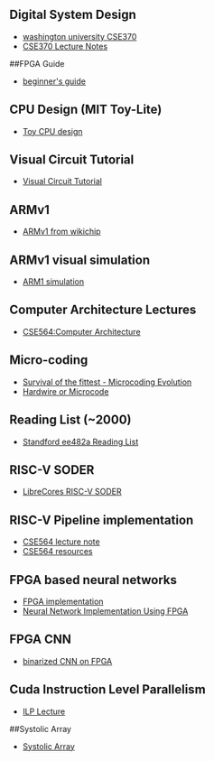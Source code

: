## Digital System Design
- [washington university CSE370](https://courses.cs.washington.edu/courses/cse370/09au/)
- [CSE370 Lecture Notes](https://courses.cs.washington.edu/courses/cse370/10sp/pdfs/lectures/)

##FPGA Guide 
- [beginner's guide](https://numato.com/kb/learning-fpga-verilog-beginners-guide-part-1-introduction/?utm_expid=.7ZBm96RhTSyo2rg6tZl_vQ.0&utm_referrer=)

## CPU Design (MIT Toy-Lite)
- [Toy CPU design](http://www.cs.princeton.edu/courses/archive/fall09/cos126/lectures/22CPU-2x2.pdf)

## Visual Circuit Tutorial
- [Visual Circuit Tutorial](http://wiki.nesdev.com/w/index.php/Visual_circuit_tutorial)


## ARMv1 
- [ARMv1 from wikichip](https://en.wikichip.org/wiki/acorn/microarchitectures/arm1)

## ARMv1 visual simulation
- [ARM1 simulation](http://www.visual6502.org/)

## Computer Architecture Lectures
- [CSE564:Computer Architecture](https://passlab.github.io/CSE564/)


## Micro-coding
- [Survival of the fittest - Microcoding Evolution](https://passlab.github.io/CSE564/resources/MicrocodeIntro_Matloff_Franklin04.pdf)
- [Hardwire or Microcode](https://passlab.github.io/CSE564/resources/MicrocodeVSHardwire_Koopman87.pdf)

## Reading List (~2000)
- [Standford ee482a Reading List](http://cva.stanford.edu/classes/ee482a/readlist_v1.htm)

## RISC-V SODER
- [LibreCores RISC-V SODER](https://www.librecores.org/codelec/riscv-sodor)


## RISC-V Pipeline implementation
- [CSE564 lecture note](https://passlab.github.io/CSE564/notes/lecture09_RISCV_Impl_pipeline.pdf)
- [CSE564 resources](https://passlab.github.io/CSE564/resources/)

## FPGA based neural networks
- [FPGA implementation](http://lab.fs.uni-lj.si/lasin/wp/IMIT_files/neural/doc/Omondi2006.pdf)
- [Neural Network Implementation Using FPGA](https://waset.org/publications/15106/neural-network-implementation-using-fpga-issues-and-application)

## FPGA CNN
- [binarized CNN on FPGA](https://www.slideshare.net/ssuser06e0c5/binarized-cnn-on-fpga)

## Cuda Instruction Level Parallelism
- [ILP Lecture](https://www.nvidia.com/content/cudazone/cudau/courses/ucdavis/lectures/ilp1.pdf)


##Systolic Array 
- [Systolic Array](http://ashanpeiris.blogspot.com/2015/08/digital-design-of-systolic-array.html)
